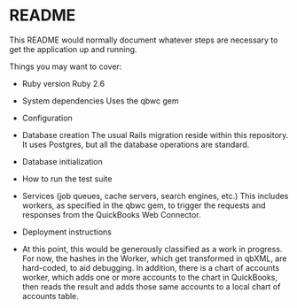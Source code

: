 # README

This README would normally document whatever steps are necessary to get the
application up and running.

Things you may want to cover:

* Ruby version
Ruby 2.6

* System dependencies
Uses the qbwc gem

* Configuration

* Database creation
The usual Rails migration reside within this repository.  It uses Postgres, but all the database operations are standard.

* Database initialization

* How to run the test suite

* Services (job queues, cache servers, search engines, etc.)
This includes workers, as specified in the qbwc gem, to trigger the requests and responses from the QuickBooks Web Connector.

* Deployment instructions

* At this point, this would be generously classified as a work in progress.  For now, the hashes in the Worker, which get transformed in qbXML, are hard-coded, to aid debugging.
In addition, there is a chart of accounts worker, which adds one or more accounts to the chart in QuickBooks, then reads the result and adds those same accounts to a local chart of accounts table.
